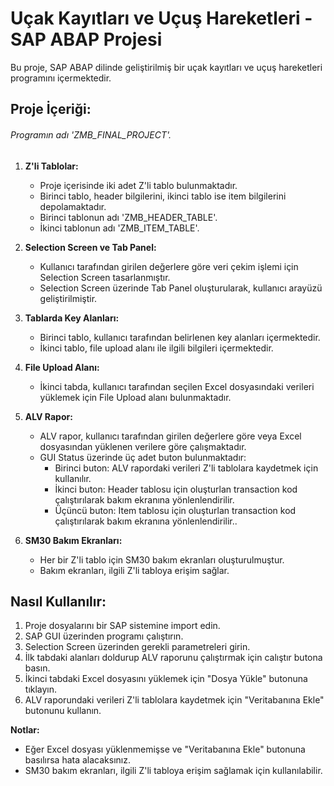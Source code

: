 # Uçak Kayıtları ve Uçuş Hareketleri - SAP ABAP Projesi

Bu proje, SAP ABAP dilinde geliştirilmiş bir uçak kayıtları ve uçuş hareketleri programını içermektedir.

## Proje İçeriği:
###### Programın adı 'ZMB_FINAL_PROJECT'.

1. **Z'li Tablolar:**
   - Proje içerisinde iki adet Z'li tablo bulunmaktadır.
   - Birinci tablo, header bilgilerini, ikinci tablo ise item bilgilerini depolamaktadır.
   - Birinci tablonun adı 'ZMB_HEADER_TABLE'.
   - İkinci tablonun adı 'ZMB_ITEM_TABLE'.

2. **Selection Screen ve Tab Panel:**
   - Kullanıcı tarafından girilen değerlere göre veri çekim işlemi için Selection Screen tasarlanmıştır.
   - Selection Screen üzerinde Tab Panel oluşturularak, kullanıcı arayüzü geliştirilmiştir.

3. **Tablarda Key Alanları:**
   - Birinci tablo, kullanıcı tarafından belirlenen key alanları içermektedir.
   - İkinci tablo, file upload alanı ile ilgili bilgileri içermektedir.

4. **File Upload Alanı:**
   - İkinci tabda, kullanıcı tarafından seçilen Excel dosyasındaki verileri yüklemek için File Upload alanı bulunmaktadır.

5. **ALV Rapor:**
   - ALV rapor, kullanıcı tarafından girilen değerlere göre veya Excel dosyasından yüklenen verilere göre çalışmaktadır.
   - GUI Status üzerinde üç adet buton bulunmaktadır:
     - Birinci buton: ALV rapordaki verileri Z'li tablolara kaydetmek için kullanılır.
     - İkinci buton: Header tablosu için oluşturlan transaction kod çalıştırılarak bakım ekranına yönlenlendirilir.
     - Üçüncü buton: Item tablosu için oluşturlan transaction kod çalıştırılarak bakım ekranına yönlenlendirilir..

6. **SM30 Bakım Ekranları:**
   - Her bir Z'li tablo için SM30 bakım ekranları oluşturulmuştur.
   - Bakım ekranları, ilgili Z'li tabloya erişim sağlar.

## Nasıl Kullanılır:

1. Proje dosyalarını bir SAP sistemine import edin.
2. SAP GUI üzerinden programı çalıştırın.
3. Selection Screen üzerinden gerekli parametreleri girin.
4. İlk tabdaki alanları doldurup ALV raporunu çalıştırmak için calıştır butona basın.
5. İkinci tabdaki Excel dosyasını yüklemek için "Dosya Yükle" butonuna tıklayın.
6. ALV raporundaki verileri Z'li tablolara kaydetmek için "Veritabanına Ekle" butonunu kullanın.

**Notlar:**
- Eğer Excel dosyası yüklenmemişse ve "Veritabanına Ekle" butonuna basılırsa hata alacaksınız.
- SM30 bakım ekranları, ilgili Z'li tabloya erişim sağlamak için kullanılabilir.


